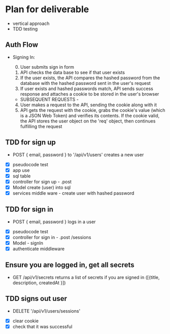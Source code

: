 # Plan for deliverable

- vertical approach
- TDD testing

## Auth Flow

- Signing In:

  0. User submits sign in form
  1. API checks the data base to see if that user exists
  2. If the user exists, the API compares the hashed password from the database with the hashed password sent in the user's request
  3. If user exists and hashed passwords match, API sends success response and attaches a cookie to be stored in the user's browser

  - SUBSEQUENT REQUESTS -

  4. User makes a request to the API, sending the cookie along with it
  5. API gets the request with the cookie, grabs the cookie's value (which is a JSON Web Token) and verifies its contents. If the cookie valid, the API stores the user object on the 'req' object, then continues fulfilling the request

## TDD for sign up

- POST { email, password } to '/api/v1/users' creates a new user
- [x] pseudocode test
- [x] app use
- [x] sql table
- [x] controller for sign up - .post
- [x] Model create (user) into sql
- [x] services middle ware - create user with hashed password

## TDD for sign in

- POST { email, password } logs in a user
- [x] pseudocode test
- [x] controller for sign in - .post /sessions
- [x] Model - signIn
- [x] authenticate middleware

## Ensure you are logged in, get all secrets

- GET /api/v1/secrets returns a list of secrets if you are signed in ([{title, description, createdAt }])

## TDD signs out user

- DELETE '/api/v1/users/sessions'
- [x] clear cookie
- [x] check that it was successful
